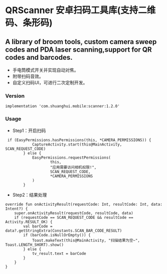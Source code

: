 # QRScanner 安卓扫码工具库(支持二维码、条形码)

## A library of broom tools, custom camera sweep codes and PDA laser scanning,support for QR codes and barcodes.

* 手电筒模式开关并实现自动对焦。
* 附带扫码音效。
* 自定义扫码UI，可进行二次定制开发。

### Version

```
implementation 'com.shuanghui.mobile:scanner:1.2.0'
```
### Usage

* Step1：开启扫码
```
 if (EasyPermissions.hasPermissions(this, *CAMERA_PERMISSIONS)) {
            CaptureActivity.start(this@MainActivity, SCAN_REQUEST_CODE)
        } else {
            EasyPermissions.requestPermissions(
                    this,
                    "应用需要访问相机权限!",
                    SCAN_REQUEST_CODE,
                    *CAMERA_PERMISSIONS
            )
        }
```
* Step2：结果处理
```
override fun onActivityResult(requestCode: Int, resultCode: Int, data: Intent?) {
    super.onActivityResult(requestCode, resultCode, data)
    if (requestCode == SCAN_REQUEST_CODE && resultCode == Activity.RESULT_OK) {
        val barCode = data?.getStringExtra(Constants.SCAN_BAR_CODE_RESULT)
        if (barCode.isNullOrEmpty()) {
            Toast.makeText(this@MainActivity, "扫描结果为空~", Toast.LENGTH_SHORT).show()
        } else {
            tv_result.text = barCode
        }
    }
}
```


